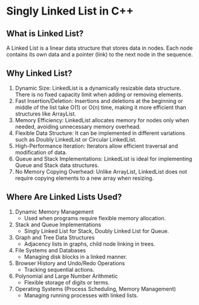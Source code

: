 # Singly Linked List in C++

## What is Linked List?
  A Linked List is a linear data structure that stores data in nodes. Each node contains its own data and a pointer (link) to the next node in the sequence.

## Why Linked List?
  1. Dynamic Size: LinkedList is a dynamically resizable data structure. There is no fixed capacity limit when adding or removing elements.
  2. Fast Insertion/Deletion: Insertions and deletions at the beginning or middle of the list take O(1) or O(n) time, making it more efficient than structures like ArrayList.
  3. Memory Efficiency: LinkedList allocates memory for nodes only when needed, avoiding unnecessary memory overhead.
  4. Flexible Data Structure: It can be implemented in different variations such as Doubly LinkedList or Circular LinkedList.
  5. High-Performance Iteration: Iterators allow efficient traversal and modification of data.
  6. Queue and Stack Implementations: LinkedList is ideal for implementing Queue and Stack data structures.
  7. No Memory Copying Overhead: Unlike ArrayList, LinkedList does not require copying elements to a new array when resizing.

## Where Are Linked Lists Used?
  1. Dynamic Memory Management
     - Used when programs require flexible memory allocation.
  2. Stack and Queue Implementations
     - Singly Linked List for Stack, Doubly Linked List for Queue.
  3. Graph and Tree Data Structures
     - Adjacency lists in graphs, child node linking in trees.
  4. File Systems and Databases
     - Managing disk blocks in a linked manner.
  5. Browser History and Undo/Redo Operations
      - Tracking sequential actions.
  6. Polynomial and Large Number Arithmetic
      - Flexible storage of digits or terms.
  7. Operating Systems (Process Scheduling, Memory Management)
      - Managing running processes with linked lists.
